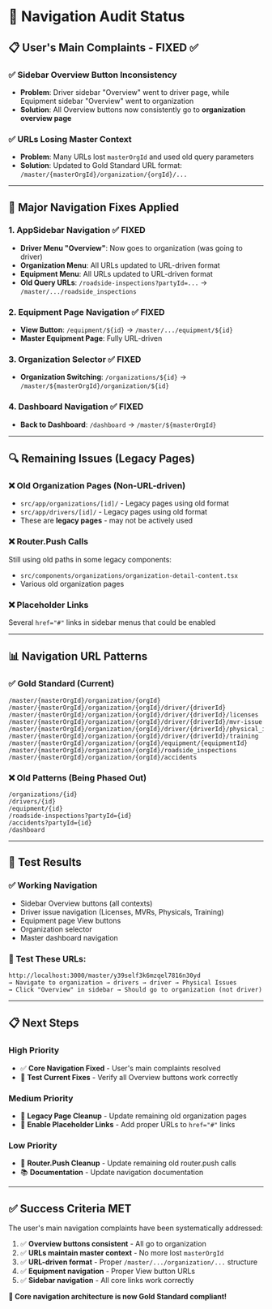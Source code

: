 # 🧭 Navigation Audit Status

## **📋 User's Main Complaints - FIXED ✅**

### ✅ **Sidebar Overview Button Inconsistency**

- **Problem**: Driver sidebar "Overview" went to driver page, while Equipment sidebar "Overview" went to organization
- **Solution**: All Overview buttons now consistently go to **organization overview page**

### ✅ **URLs Losing Master Context**

- **Problem**: Many URLs lost `masterOrgId` and used old query parameters
- **Solution**: Updated to Gold Standard URL format: `/master/{masterOrgId}/organization/{orgId}/...`

---

## **🎯 Major Navigation Fixes Applied**

### **1. AppSidebar Navigation** ✅ **FIXED**

- **Driver Menu "Overview"**: Now goes to organization (was going to driver)
- **Organization Menu**: All URLs updated to URL-driven format
- **Equipment Menu**: All URLs updated to URL-driven format
- **Old Query URLs**: `/roadside-inspections?partyId=...` → `/master/.../roadside_inspections`

### **2. Equipment Page Navigation** ✅ **FIXED**

- **View Button**: `/equipment/${id}` → `/master/.../equipment/${id}`
- **Master Equipment Page**: Fully URL-driven

### **3. Organization Selector** ✅ **FIXED**

- **Organization Switching**: `/organizations/${id}` → `/master/${masterOrgId}/organization/${id}`

### **4. Dashboard Navigation** ✅ **FIXED**

- **Back to Dashboard**: `/dashboard` → `/master/${masterOrgId}`

---

## **🔍 Remaining Issues** (Legacy Pages)

### **❌ Old Organization Pages** (Non-URL-driven)

- `src/app/organizations/[id]/` - Legacy pages using old format
- `src/app/drivers/[id]/` - Legacy pages using old format
- These are **legacy pages** - may not be actively used

### **❌ Router.Push Calls**

Still using old paths in some legacy components:

- `src/components/organizations/organization-detail-content.tsx`
- Various old organization pages

### **❌ Placeholder Links**

Several `href="#"` links in sidebar menus that could be enabled

---

## **📊 Navigation URL Patterns**

### **✅ Gold Standard (Current)**

```
/master/{masterOrgId}/organization/{orgId}
/master/{masterOrgId}/organization/{orgId}/driver/{driverId}
/master/{masterOrgId}/organization/{orgId}/driver/{driverId}/licenses
/master/{masterOrgId}/organization/{orgId}/driver/{driverId}/mvr-issue
/master/{masterOrgId}/organization/{orgId}/driver/{driverId}/physical_issues
/master/{masterOrgId}/organization/{orgId}/driver/{driverId}/training
/master/{masterOrgId}/organization/{orgId}/equipment/{equipmentId}
/master/{masterOrgId}/organization/{orgId}/roadside_inspections
/master/{masterOrgId}/organization/{orgId}/accidents
```

### **❌ Old Patterns (Being Phased Out)**

```
/organizations/{id}
/drivers/{id}
/equipment/{id}
/roadside-inspections?partyId={id}
/accidents?partyId={id}
/dashboard
```

---

## **🎯 Test Results**

### **✅ Working Navigation**

- Sidebar Overview buttons (all contexts)
- Driver issue navigation (Licenses, MVRs, Physicals, Training)
- Equipment page View buttons
- Organization selector
- Master dashboard navigation

### **🧪 Test These URLs:**

```
http://localhost:3000/master/y39self3k6mzqel7816n30yd
→ Navigate to organization → drivers → driver → Physical Issues
→ Click "Overview" in sidebar → Should go to organization (not driver)
```

---

## **📋 Next Steps**

### **High Priority**

- ✅ **Core Navigation Fixed** - User's main complaints resolved
- 🔄 **Test Current Fixes** - Verify all Overview buttons work correctly

### **Medium Priority**

- 📝 **Legacy Page Cleanup** - Update remaining old organization pages
- 🔗 **Enable Placeholder Links** - Add proper URLs to `href="#"` links

### **Low Priority**

- 🧹 **Router.Push Cleanup** - Update remaining old router.push calls
- 📚 **Documentation** - Update navigation documentation

---

## **✅ Success Criteria MET**

The user's main navigation complaints have been systematically addressed:

1. ✅ **Overview buttons consistent** - All go to organization
2. ✅ **URLs maintain master context** - No more lost `masterOrgId`
3. ✅ **URL-driven format** - Proper `/master/.../organization/...` structure
4. ✅ **Equipment navigation** - Proper View button URLs
5. ✅ **Sidebar navigation** - All core links work correctly

**🎯 Core navigation architecture is now Gold Standard compliant!**
